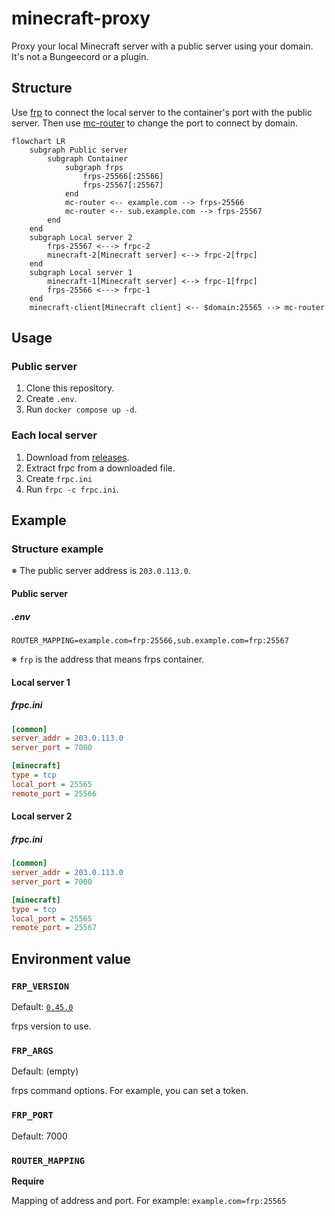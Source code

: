 # minecraft-proxy

Proxy your local Minecraft server with a public server using your domain. It's not a Bungeecord or a plugin.

## Structure

Use [frp](https://github.com/fatedier/frp) to connect the local server to the container's port with the public server. Then use [mc-router](https://github.com/itzg/mc-router) to change the port to connect by domain.

```mermaid
flowchart LR
    subgraph Public server
        subgraph Container
            subgraph frps
                frps-25566[:25566]
                frps-25567[:25567]
            end
            mc-router <-- example.com --> frps-25566
            mc-router <-- sub.example.com --> frps-25567
        end
    end
    subgraph Local server 2
        frps-25567 <---> frpc-2
        minecraft-2[Minecraft server] <--> frpc-2[frpc]
    end
    subgraph Local server 1
        minecraft-1[Minecraft server] <--> frpc-1[frpc]
        frps-25566 <---> frpc-1
    end
    minecraft-client[Minecraft client] <-- $domain:25565 --> mc-router
```

## Usage

### Public server

1. Clone this repository.
2. Create `.env`.
3. Run `docker compose up -d`.

### Each local server

1. Download from [releases](https://github.com/fatedier/frp/releases).
2. Extract frpc from a downloaded file.
3. Create `frpc.ini`
4. Run `frpc -c frpc.ini`.

## Example

### Structure example

※ The public server address is `203.0.113.0`.

#### Public server

##### .env

```dotenv
ROUTER_MAPPING=example.com=frp:25566,sub.example.com=frp:25567
```

※ `frp` is the address that means frps container.

#### Local server 1

##### frpc.ini

```ini
[common]
server_addr = 203.0.113.0
server_port = 7000

[minecraft]
type = tcp
local_port = 25565
remote_port = 25566
```
#### Local server 2

##### frpc.ini

```ini
[common]
server_addr = 203.0.113.0
server_port = 7000

[minecraft]
type = tcp
local_port = 25565
remote_port = 25567
```

## Environment value

### `FRP_VERSION`

Default: [`0.45.0`](https://github.com/fatedier/frp/releases/v0.45.0)

frps version to use.

### `FRP_ARGS`

Default: (empty)

frps command options. For example, you can set a token.

### `FRP_PORT`

Default: 7000

### `ROUTER_MAPPING`

**Require**

Mapping of address and port. For example: `example.com=frp:25565`

